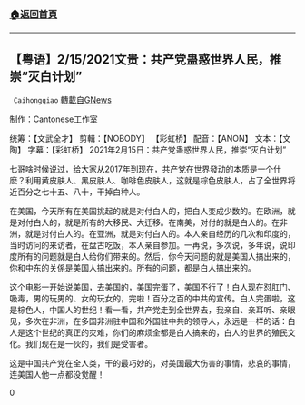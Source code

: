 ###  [:house:返回首頁](https://github.com/ourhimalayas/txt)
---

## 【粤语】2/15/2021文贵：共产党蛊惑世界人民，推崇“灭白计划”
` Caihongqiao` [轉載自GNews](https://gnews.org/zh-hans/915637/)

制作：Cantonese工作室


统筹：【文武全才】 剪輯：【NOBODY】 【彩虹桥】 配音：【ANON】 文本：【文陶】 字幕：【彩虹桥】
2021年2月15日：共产党蛊惑世界人民，推崇“灭白计划”

七哥啥时候说过，给大家从2017年到现在，共产党在世界發动的本质是一个什麽？利用黄皮肤人、黑皮肤人、咖啡色皮肤人，这就是棕色皮肤人，占了全世界将近百分之七十五、八十，干掉白种人。

在美国，今天所有在美国挑起的就是对付白人的，把白人变成少数的。在欧洲，就是对付白人的，就是所有的大移民、大迁移。在南美，对付的就是白人的。在非洲，就是对付白人的。在亚洲，就是对付白人的。本人亲自经历的几次和印度的，当时访问的来访者，在盘古吃饭，本人亲自参加。一再说，多次说，多年说，说印度所有的问题就是白人给你们带来的。然后，你今天问题的就是美国人搞出来的，你和中东的关係是美国人搞出来的。所有的问题，都是白人搞出来的。

这个电影一开始说美国，去美国的，美国完蛋了，美国不行了！白人现在怼肛门、吸毒，男的玩男的、女的玩女的，完啦！百分之百的中共的宣传。白人完蛋啦，这是棕色人，中国人的世纪！看一看，共产党走到全世界去，我亲自、亲耳听、亲眼见，多次在非洲，在多国非洲驻中国和外国驻中共的领导人，永远是一样的话：白人是这个世纪的真正的灾难，你们的麻烦全都是白人搞来的，白人的世界的殖民文化。我们现在是一伙的，我们是受害者。

这是中国共产党在全人类，干的最巧妙的，对美国最大伤害的事情，悲哀的事情，连美国人他一点都没觉醒！

0

